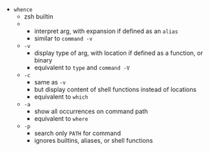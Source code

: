 - `whence`
	- zsh builtin
	- ` `
		- interpret arg, with expansion if defined as an `alias`
		- similar to `command -v`
	- `-v`
		- display type of arg, with location if defined as a function, or binary
		- equivalent to `type` and `command -V`
	- `-c`
		- same as `-v`
		- but display content of shell functions instead of locations
		- equivalent to `which`
	- `-a`
		- show all occurrences on command path
		- equivalent to `where`
	- `-p`
		- search only `PATH` for command
		- ignores builtins, aliases, or shell functions
